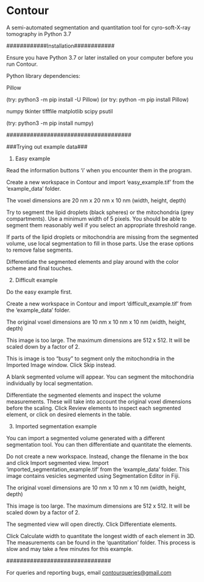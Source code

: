# Contour
A semi-automated segmentation and quantitation tool for cyro-soft-X-ray tomography in Python 3.7

############Installation############

Ensure you have Python 3.7 or later installed on your computer before you run Contour.

Python library dependencies:

Pillow 

(try: python3 -m pip install -U Pillow)
(or try: python -m pip install Pillow)



numpy
tkinter
tifffile
matplotlib
scipy
psutil

(try: python3 -m pip install numpy)

#####################################





###Trying out example data###

1. Easy example

Read the information buttons ‘i’ when you encounter them in the program.

Create a new workspace in Contour and import ‘easy_example.tif’ from the ‘example_data’ folder.

The voxel dimensions are 20 nm x 20 nm x 10 nm (width, height, depth)

Try to segment the lipid droplets (black spheres) or the mitochondria (grey compartments). Use a minimum width of 5 pixels. You should be able to segment them reasonably well if you select an appropriate threshold range.

If parts of the lipid droplets or mitochondria are missing from the segmented volume, use local segmentation to fill in those parts. Use the erase options to remove false segments.

Differentiate the segmented elements and play around with the color scheme and final touches.

2. Difficult example

Do the easy example first.

Create a new workspace in Contour and import ‘difficult_example.tif’ from the ‘example_data’ folder.

The original voxel dimensions are 10 nm x 10 nm x 10 nm (width, height, depth)

This image is too large. The maximum dimensions are 512 x 512. It will be scaled down by a factor of 2. 

This is image is too “busy” to segment only the mitochondria in the Imported Image window. Click Skip instead.

A blank segmented volume will appear. You can segment the mitochondria individually by local segmentation.

Differentiate the segmented elements and inspect the volume measurements. These will take into account the original voxel dimensions before the scaling. Click Review elements to inspect each segmented element, or click on desired elements in the table.

3. Imported segmentation example

You can import a segmented volume generated with a different segmentation tool. You can then differentiate and quantitate the elements.

Do not create a new workspace. Instead, change the filename in the box and click Import segmented view. Import ‘imported_segmentation_example.tif’ from the ‘example_data’ folder. This image contains vesicles segmented using Segmentation Editor in Fiji.

The original voxel dimensions are 10 nm x 10 nm x 10 nm (width, height, depth)

This image is too large. The maximum dimensions are 512 x 512. It will be scaled down by a factor of 2. 

The segmented view will open directly. Click Differentiate elements.

Click Calculate width to quantitate the longest width of each element in 3D. The measurements can be found in the ‘quantitation’ folder. This process is slow and may take a few minutes for this example.

###############################

For queries and reporting bugs, email contourqueries@gmail.com

